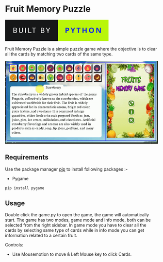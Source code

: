 # Fruit Memory Puzzle

<img src="../project.svg" alt="Python Games" /> 

Fruit Memory Puzzle is a simple puzzle game where the objective is to clear all the cards by matching two cards of the same type.

![Alt text](app.gif?raw=true "Memory Puzzle")

## Requirements

Use the package manager [pip](https://pip.pypa.io/en/stable/) to install following packages :-

* Pygame

```bash
pip install pygame
```

## Usage

Double click the game.py to open the game, the game will automatically start. The game has two modes, game mode and info mode, both can be selected from the right sidebar. In game mode you have to clear all the cards by selecting same type of cards while in info mode you can get information related to a certain fruit.

Controls:

* Use Mousemotion to move & Left Mouse key to click Cards.
